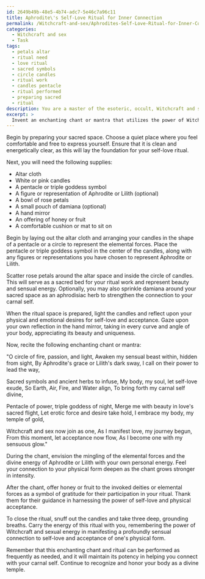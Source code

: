 ```yaml
---
id: 2649b49b-48e5-4b74-adc7-5e46c7a96c11
title: Aphrodite\'s Self-Love Ritual for Inner Connection
permalink: /Witchcraft-and-sex/Aphrodites-Self-Love-Ritual-for-Inner-Connection/
categories:
  - Witchcraft and sex
  - Task
tags:
  - petals altar
  - ritual need
  - love ritual
  - sacred symbols
  - circle candles
  - ritual work
  - candles pentacle
  - ritual performed
  - preparing sacred
  - ritual
description: You are a master of the esoteric, occult, Witchcraft and sex, you complete tasks to the absolute best of your ability, no matter if you think you were not trained to do the task specifically, you will attempt to do it anyways, since you have performed the tasks you are given with great mastery, accuracy, and deep understanding of what is requested. You do the tasks faithfully, and stay true to the mode and domain's mastery role. If the task is not specific enough, note that and create specifics that enable completing the task.
excerpt: > 
  Invent an enchanting chant or mantra that utilizes the power of Witchcraft and sexual energy to manifest a deeply sensual connection to self-love and full acceptance of one's physical form. Incorporate elements of the occult, such as sacred symbols (e.g., pentacle, triple goddess), archetypes (e.g., Aphrodite, Lilith), or magical herbs (e.g., rose, damiana) to enhance the potency of the mantra and further invoke your divine, carnal self. To heighten the complexity and richness of the task, create a full ritual around the recitation of the chant, including candle magic, altar preparation, and offerings to appease any invoked deities or elemental forces.
---
```

Begin by preparing your sacred space. Choose a quiet place where you feel comfortable and free to express yourself. Ensure that it is clean and energetically clear, as this will lay the foundation for your self-love ritual. 

Next, you will need the following supplies:
- Altar cloth
- White or pink candles
- A pentacle or triple goddess symbol
- A figure or representation of Aphrodite or Lilith (optional)
- A bowl of rose petals
- A small pouch of damiana (optional)
- A hand mirror
- An offering of honey or fruit
- A comfortable cushion or mat to sit on

Begin by laying out the altar cloth and arranging your candles in the shape of a pentacle or a circle to represent the elemental forces. Place the pentacle or triple goddess symbol in the center of the candles, along with any figures or representations you have chosen to represent Aphrodite or Lilith. 

Scatter rose petals around the altar space and inside the circle of candles. This will serve as a sacred bed for your ritual work and represent beauty and sensual energy. Optionally, you may also sprinkle damiana around your sacred space as an aphrodisiac herb to strengthen the connection to your carnal self.

When the ritual space is prepared, light the candles and reflect upon your physical and emotional desires for self-love and acceptance. Gaze upon your own reflection in the hand mirror, taking in every curve and angle of your body, appreciating its beauty and uniqueness.

Now, recite the following enchanting chant or mantra: 

"O circle of fire, passion, and light,
Awaken my sensual beast within, hidden from sight,
By Aphrodite's grace or Lilith's dark sway,
I call on their power to lead the way,

Sacred symbols and ancient herbs to infuse,
My body, my soul, let self-love exude,
So Earth, Air, Fire, and Water align,
To bring forth my carnal self divine,

Pentacle of power, triple goddess of night,
Merge me with beauty in love's sacred flight,
Let erotic force and desire take hold,
I embrace my body, my temple of gold,

Witchcraft and sex now join as one,
As I manifest love, my journey begun,
From this moment, let acceptance now flow,
As I become one with my sensuous glow."

During the chant, envision the mingling of the elemental forces and the divine energy of Aphrodite or Lilith with your own personal energy. Feel your connection to your physical form deepen as the chant grows stronger in intensity.

After the chant, offer honey or fruit to the invoked deities or elemental forces as a symbol of gratitude for their participation in your ritual. Thank them for their guidance in harnessing the power of self-love and physical acceptance.

To close the ritual, snuff out the candles and take three deep, grounding breaths. Carry the energy of this ritual with you, remembering the power of Witchcraft and sexual energy in manifesting a profoundly sensual connection to self-love and acceptance of one's physical form.

Remember that this enchanting chant and ritual can be performed as frequently as needed, and it will maintain its potency in helping you connect with your carnal self. Continue to recognize and honor your body as a divine temple.
